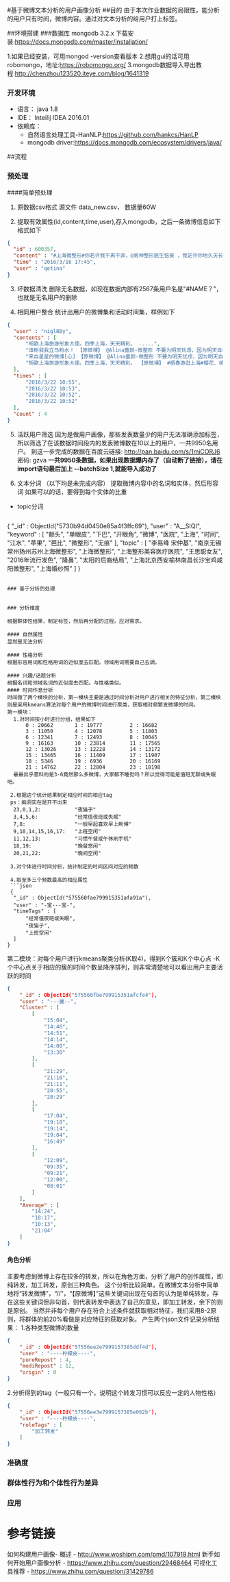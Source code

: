 #基于微博文本分析的用户画像分析
##目的
由于本次作业数据的局限性，能分析的用户只有时间，微博内容。通过对文本分析的给用户打上标签。

##环境搭建
###数据库
mongodb 3.2.x
下载安装:https://docs.mongodb.com/master/installation/
>
1.如果已经安装，可用mongod -version查看版本
2.想用gui的话可用robomongo，地址:https://robomongo.org/
3.mongodb数据导入导出教程:http://chenzhou123520.iteye.com/blog/1641319


### 开发环境
- 语言： java 1.8
- IDE： Inteilij IDEA 2016.01
- 依赖库：
   - 自然语言处理工具-HanNLP:https://github.com/hankcs/HanLP
   - mongodb driver:https://docs.mongodb.com/ecosystem/drivers/java/



##流程
### 预处理
####简单预处理
1. 原数据csv格式
源文件 data_new.csv， 数据量60W

2. 提取有效属性(id,content,time,user),存入mongodb，之后一条微博信息如下格式如下
  ```json
{
    "id" : 600357,
    "content" : "#上海微整形#你若许我不离不弃，@男神整形医生铭昊 ，我定许你地久天长。花绽流年，芭比眼，鼻综合，自体脂肪填[微笑]充，情事摇曳，今生我愿为你舒展广袖，假体隆胸隆鼻留幽香于袖底，在楼榭上，水岸边，清幽处，倾尽舞步，舞尽岁月娉婷，舞尽流年芳菲。",
    "time" : "2016/3/16 17:45",
    "user" : "qetina"
}
  ```

3. 坏数据清洗
删除无名数据，如现在数据内部有2567条用户名是"#NAME？"，也就是无名用户的删除

4. 相同用户整合
统计出用户的微博集和活动时间集，样例如下
  ```json
{
    "user" : "niglBBy",
    "contents" : [
        "胡歌上海旅游形象大使。四季上海，天天精彩。 .....",
        "谁粉我我立马粉水！ 【原微博】 @Alina童颜-微整形 不要为明天忧虑，因为明天自有明天的忧虑；一天的难处担当就够了。而我们大人整天都强迫孩子去做一些事情。#上海微整形#却从来没有问过他们快乐不快乐，原来真正蒙在鼓里的是我们",
        "来自星星的微博[心] 【原微博】 @Alina童颜-微整形 不要为明天忧虑，因为明天自有明天的忧虑；一天的难处担当就够了。而我们大人整天都强迫孩子去做一些事情。#上海微整形#却从来没有问过他们快乐不快乐，原来真正蒙在鼓里的是我们",
        "胡歌上海旅游形象大使。四季上海，天天精彩。 【原微博】 #晒春游逛上海#樱花、桃花、郁金香、油菜花，看不尽的花；公园、马路、古镇，逛不完的景；青团、烧卖、春笋、刀鱼面，吃不完的美食……还不跟我一起去春游？@乐游上海"
    ],
    "times" : [
        "2016/3/22 10:55",
        "2016/3/22 10:53",
        "2016/3/22 10:52",
        "2016/3/22 10:52"
    ],
    "count" : 4
}
  ```

5. 活跃用户筛选
因为是做用户画像，那些发表数量少的用户无法准确添加标签，所以筛选了在该数据时间段内的发表微博数在10以上的用户，一共9950名用户。
到这一步完成的数据在百度云链接: http://pan.baidu.com/s/1miCORJ6 密码: gzva
**一共9950条数据，如果出现数据爆内存了（自动断了链接），请在import语句最后加上 --batchSize 1,就能导入成功了**

6. 文本分词 （以下均是未完成内容）
提取微博内容中的名词和实体，然后形容词
如果可以的话，要得到每个实体的比重
- topic分词
  ```json
{
    "_id" : ObjectId("5730b94d0450e85a4f3ffc69"),
    "user" : "A__SIQI",
    "keyword" : [
        "额头",
        "单眼皮",
        "下巴",
        "开眼角",
        "微博",
        "医院",
        "上海",
        "时间",
        "江水",
        "苹果",
        "芭比",
        "微整形",
        "无痕"
    ],
    "topic" : [
        "李易峰 宋仲基",
        "南京无锡常州扬州苏州上海微整形",
        "上海微整形",
        "上海整形美容医疗医院",
        "王思聪女友",
        "2016年流行发色",
        "隆鼻",
        "太阳的后裔结局",
        "上海北京西安榆林南昌长沙宝鸡咸阳微整形",
        "上海婚纱照"
    ]
}
  ```

### 基于分析的处理


### 分析维度

根据群体性结果，制定标签，然后再分配的过程。应对需求。

#### 自然属性
显然是无法分析

#### 性格分析
根据形容用词和性格用词的近似度去匹配。领域用词需要自己去调。

#### 兴趣/话题分析
根据名词和领域名词的近似度去匹配。与性格类似。
#### 时间作息分析
时间做了两个模块的分析，第一模块主要是通过时间分析对用户进行相关的特征分析，第二模块则是采用kmeans算法对每个用户的微博时间进行聚类，获取相对频繁发微博的时间。
第一模块：
    1.对时间按小时进行分组，结果如下
        0 : 20662       1 : 19777         2 : 16682
        3 : 11050       4 : 12078         5 : 11803
        6 : 12341       7 : 12493         8 : 10045
        9 : 16163       10 : 23814        11 : 17565
        12 : 13026      13 : 12228        14 : 13172
        15 : 13465      16 : 11409        17 : 11907
        18 : 5346       19 : 6936         20 : 16169
        21 : 14762      22 : 12804        23 : 18198
    最最出乎意料的是3-6竟然那么多微博，大家都不睡觉吗？所以觉得可能是值班无聊或失眠吧。

   2.根据这个统计结果制定相应时间的相应tag
   ps：脑洞实在是开不出来
    23,0,1,2:           "夜猫子"
    3,4,5,6:            "经常值夜班或失眠"
    7,8:                "一般早起喜欢早上刷博"
    9,10,14,15,16,17:   "上班空闲"
    11,12,13:           "习惯午餐或午休刷手机"
    18,19:              "晚餐悠闲"
    20,21,22:           "晚间空闲"

   3.对个体进行时间分析，统计制定的时间区间对应的频数

   4.取至多三个频数最高的相应属性
   ```json
   {
    "_id" : ObjectId("575560fae799915351afa91a"),
    "user" : "-宝---宝-",
    "timeTags" : [
        "经常值夜班或失眠",
        "夜猫子",
        "上班空闲"
    ]
}
```
第二模块：对每个用户进行kmeans聚类分析(K取4)，得到K个簇和K个中心点
    -K个中心点关于相应的簇的时间个数呈降序排列，则非常清楚地可以看出用户主要活跃的时间
```json
{
    "_id" : ObjectId("575560fbe799915351afcfe4"),
    "user" : "---麗--",
    "Cluster" : [
        [
            "15:04",
            "14:46",
            "14:51",
            "14:14",
            "14:00",
            "13:30"
        ],
        [
            "21:29",
            "21:16",
            "21:11",
            "20:55",
            "20:29"
        ],
        [
            "17:04",
            "19:18",
            "19:14",
            "19:04",
            "16:49"
        ],
        [
            "12:09",
            "09:35",
            "09:21",
            "12:00",
            "08:01"
        ]
    ],
    "Average" : [
        "14:24",
        "18:17",
        "10:13",
        "21:04"
    ]
}
```

#### 角色分析
主要考虑到微博上存在较多的转发，所以在角色方面，分析了用户的创作属性，即纯转发，加工转发，原创三种角色。
这个分析比较简单，在微博文本分析中简单地将“转发微博”，“//”，“【原微博】”这些关键词出现在句首的认为是单纯转发，存在这些关键词但非句首，则代表转发中表达了自己的意见，即加工转发，余下的则是原创。
当然并非每个用户存在符合上述条件就获取相对特征，我们采用8-2原则，将群体的前20%看做是对应特征的获取对象。
产生两个json文件记录分析结果：
1.各种类型微博的数量
```json
{
    "_id" : ObjectId("57556ee2e7999157385ddf4d"),
    "user" : "----柠檬皮----",
    "pureRepost" : 4,
    "modiRepost" : 12,
    "origin" : 0
}
```
2.分析得到的tag（一般只有一个，说明这个转发习惯可以反应一定的人物性格）
```json
{
    "_id" : ObjectId("57556ee3e7999157385e062b"),
    "user" : "----柠檬皮----",
    "roleTags" : [
        "加工转发"
    ]
}
```


### 准确度

### 群体性行为和个体性行为差异

### 应用

# 参考链接
如何构建用户画像- 概述 - http://www.woshipm.com/pmd/107919.html
新手如何开始用户画像分析 - https://www.zhihu.com/question/29468464
可视化工具推荐 - https://www.zhihu.com/question/31429786
